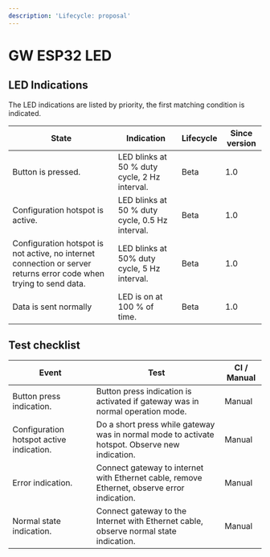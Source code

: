 ```yaml
---
description: 'Lifecycle: proposal'
---
```


# GW ESP32 LED

## LED Indications

The LED indications are listed by priority, the first matching condition is indicated.

| State                                                                                                              | Indication                                      | Lifecycle | Since version |
| ------------------------------------------------------------------------------------------------------------------ | ----------------------------------------------- | --------- | ------------- |
| Button is pressed.                                                                                                 | LED blinks at 50 % duty cycle, 2 Hz interval.   | Beta      | 1.0           |
| Configuration hotspot is active.                                                                                   | LED blinks at 50 % duty cycle, 0.5 Hz interval. | Beta      | 1.0           |
| Configuration hotspot is not active, no internet connection or server returns error code when trying to send data. | LED blinks at 50% duty cycle, 5 Hz interval.    | Beta      | 1.0           |
| Data is sent normally                                                                                              | LED is on at 100 % of time.                     | Beta      | 1.0           |

## Test checklist

| Event                                    | Test                                                                                           | CI / Manual |
| ---------------------------------------- | ---------------------------------------------------------------------------------------------- | ----------- |
| Button press indication.                 | Button press indication is activated if gateway was in normal operation mode.                  | Manual      |
| Configuration hotspot active indication. | Do a short press while gateway was in normal mode to activate hotspot. Observe new indication. | Manual      |
| Error indication.                        | Connect gateway to internet with Ethernet cable, remove Ethernet, observe error indication.    | Manual      |
| Normal state indication.                 | Connect gateway to the Internet with Ethernet cable, observe normal state indication.          | Manual      |
